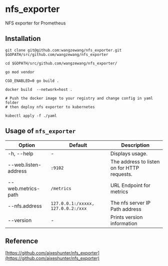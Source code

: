 # nfs_exporter
NFS exporter for Prometheus

## Installation

```
git clone git@github.com:wangzewang/nfs_exporter.git $GOPATH/src/github.com/wangzewang/nfs_exporter

cd $GOPATH/src/github.com/wangzewang/nfs_exporter/

go mod vendor

CGO_ENABLED=0 go build .

docker build  --network=host .

# Push the docker image to your registry and change config in yaml folder
# then deploy nfs exporter to kubernetes

kubectl apply -f ./yaml
```

## Usage of `nfs_exporter`

| Option                    | Default             | Description
| ------------------------- | ------------------- | -----------------
| -h, --help                | -                   | Displays usage.
| --web.listen-address      | `:9102`             | The address to listen on for HTTP requests.
| --web.metrics-path        | `/metrics`          | URL Endpoint for metrics
| --nfs.address             | `127.0.0.1:/xxxxx, 127.0.0.2:/xxx`  | The nfs server IP Path address
| --version                 | -                   | Prints version information



## Reference
[https://github.com/aixeshunter/nfs_exporter](https://github.com/aixeshunter/nfs_exporter)
